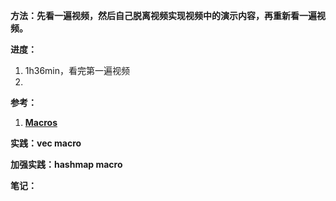 **方法：先看一遍视频，然后自己脱离视频实现视频中的演示内容，再重新看一遍视频。**

**进度：**

1. 1h36min，看完第一遍视频
2. 

**参考：**

1. **[Macros](https://doc.rust-lang.org/book/ch19-06-macros.html#macros)**

**实践：vec macro**

**加强实践：hashmap macro**

**笔记：**